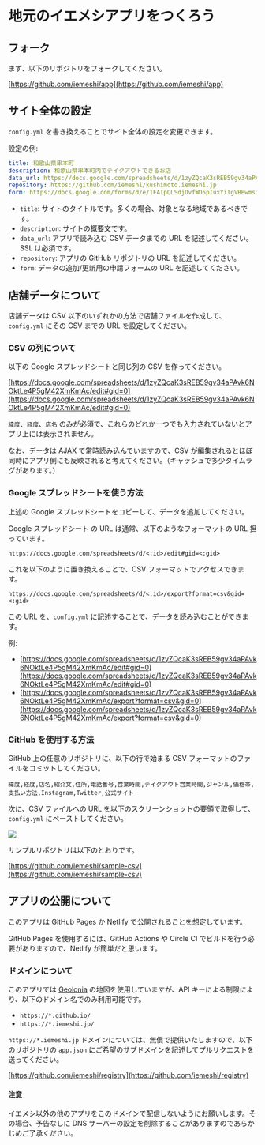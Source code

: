 # 地元のイエメシアプリをつくろう

## フォーク

まず、以下のリポジトリをフォークしてください。

[https://github.com/iemeshi/app](https://github.com/iemeshi/app)

## サイト全体の設定

`config.yml` を書き換えることでサイト全体の設定を変更できます。

設定の例:

```yaml
title: 和歌山県串本町
description: 和歌山県串本町内でテイクアウトできるお店
data_url: https://docs.google.com/spreadsheets/d/1zyZQcaK3sREB59gv34aPAvk6NOktLe4P5gM42XmKmAc/export?format=csv&gid=0
repository: https://github.com/iemeshi/kushimoto.iemeshi.jp
form: https://docs.google.com/forms/d/e/1FAIpQLSdjDvfWD5pIuxYiIgVBBwmsfd8-6sgActbeMOm2450dRfZroQ/viewform
```

* `title`: サイトのタイトルです。多くの場合、対象となる地域であるべきです。
* `description`: サイトの概要文です。
* `data_url`: アプリで読み込む CSV データまでの URL を記述してください。SSL は必須です。
* `repository`: アプリの GitHub リポジトリの URL を記述してください。
* `form`: データの追加/更新用の申請フォームの URL を記述してください。

## 店舗データについて

店舗データは CSV 以下のいずれかの方法で店舗ファイルを作成して、`config.yml` にその CSV までの URL を設定してください。

### CSV の列について

以下の Google スプレッドシートと同じ列の CSV を作ってください。

[https://docs.google.com/spreadsheets/d/1zyZQcaK3sREB59gv34aPAvk6NOktLe4P5gM42XmKmAc/edit#gid=0](https://docs.google.com/spreadsheets/d/1zyZQcaK3sREB59gv34aPAvk6NOktLe4P5gM42XmKmAc/edit#gid=0)

`緯度`、`経度`、`店名` のみが必須で、これらのどれか一つでも入力されていないとアプリ上には表示されません。

なお、データは AJAX で常時読み込んでいますので、CSV が編集されるとほぼ同時にアプリ側にも反映されると考えてください。（キャッシュで多少タイムラグがあります。）

### Google スプレッドシートを使う方法

上述の Google スプレッドシートをコピーして、データを追加してください。

Google スプレッドシート の URL は通常、以下のようなフォーマットの URL 担っています。

```
https://docs.google.com/spreadsheets/d/<:id>/edit#gid=<:gid>
```

これを以下のように置き換えることで、CSV フォーマットでアクセスできます。

```
https://docs.google.com/spreadsheets/d/<:id>/export?format=csv&gid=<:gid>
```

この URL を、`config.yml` に記述することで、データを読み込むことができます。

例:

* [https://docs.google.com/spreadsheets/d/1zyZQcaK3sREB59gv34aPAvk6NOktLe4P5gM42XmKmAc/edit#gid=0](https://docs.google.com/spreadsheets/d/1zyZQcaK3sREB59gv34aPAvk6NOktLe4P5gM42XmKmAc/edit#gid=0)
* [https://docs.google.com/spreadsheets/d/1zyZQcaK3sREB59gv34aPAvk6NOktLe4P5gM42XmKmAc/export?format=csv&gid=0](https://docs.google.com/spreadsheets/d/1zyZQcaK3sREB59gv34aPAvk6NOktLe4P5gM42XmKmAc/export?format=csv&gid=0)

### GitHub を使用する方法

GitHub 上の任意のリポジトリに、以下の行で始まる CSV フォーマットのファイルをコミットしてください。

```
緯度,経度,店名,紹介文,住所,電話番号,営業時間,テイクアウト営業時間,ジャンル,価格帯,支払い方法,Instagram,Twitter,公式サイト
```

次に、CSV ファイルへの URL を以下のスクリーンショットの要領で取得して、`config.yml` にペーストしてください。

![](https://www.evernote.com/l/ABUG24eSZOxPpqjYbKB0h2LNO-PjcQoDsLUB/image.png)

サンプルリポジトリは以下のとおりです。

[https://github.com/iemeshi/sample-csv](https://github.com/iemeshi/sample-csv)

## アプリの公開について


このアプリは GitHub Pages か Netlify で公開されることを想定しています。

GitHub Pages を使用するには、GitHub Actions や Circle CI でビルドを行う必要がありますので、Netlify が簡単だと思います。

### ドメインについて

このアプリでは [Geolonia](https://geolonia.com/) の地図を使用していますが、API キーによる制限により、以下のドメイン名でのみ利用可能です。

* `https://*.github.io/`
* `https://*.iemeshi.jp/`

`https://*.iemeshi.jp` ドメインについては、無償で提供いたしますので、以下のリポジトリの `app.json` にご希望のサブドメインを記述してプルリクエストを送ってください。

[https://github.com/iemeshi/registry](https://github.com/iemeshi/registry)

#### 注意

イエメシ以外の他のアプリをこのドメインで配信しないようにお願いします。その場合、予告なしに DNS サーバーの設定を削除することがありますのであらかじめご了承ください。

